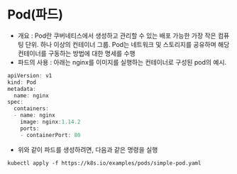 Pod(파드)
========
* 개요 : Pod란 쿠버네티스에서 생성하고 관리할 수 있는 배포 가능한 가장 작은 컴퓨팅 단위. 하나 이상의 컨테이너 그룹. Pod는 네트워크 및 스토리지를 공유하며 해당 컨테이너를 구동하는 방법에 대한 명세를 수행
* 파드의 사용 : 아래는 nginx를 이미지를 실행하는 컨테이너로 구성된 pod의 예시. 
```javascript
apiVersion: v1
kind: Pod
metadata:
  name: nginx
spec:
  containers:
  - name: nginx
    image: nginx:1.14.2
    ports:
    - containerPort: 80
```
* 위와 같이 파드를 생성하려면, 다음과 같은 명령을 실행
```
kubectl apply -f https://k8s.io/examples/pods/simple-pod.yaml
```

